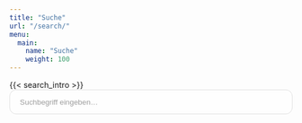 ```yaml
---
title: "Suche"
url: "/search/"
menu:
  main:
    name: "Suche"
    weight: 100
---
```


<div class="search-page">
  <div class="search-intro">
  {{< search_intro >}}
  </div>

  <form id="searchForm" class="search-form" role="search">
    <div class="search-box">
      <input
        type="search"
        name="q"
        id="searchInput"
        class="search-input"
        placeholder="Suchbegriff eingeben…"
        autocomplete="off"
        disabled
        aria-label="Blog durchsuchen">
      <button type="button" id="clearSearch" class="clear-search is-hidden" aria-label="Eingabe löschen">×</button>
    </div>
  </form>

  <div id="searchLoading" class="search-loading is-hidden">
    <span>Lade Archiv…</span>
  </div>

  <div id="searchError" class="search-error is-hidden" role="alert"></div>

  <div id="resultsContainer" class="results-container is-hidden">
    <div class="results-meta">
      <p id="resultsCount" class="results-count"></p>
    </div>
    <ul id="resultsList" class="results-list"></ul>
  </div>
</div>

<script>
(function() {
	'use strict';

	var searchInput = document.getElementById('searchInput');
	var clearButton = document.getElementById('clearSearch');
	var searchForm = document.getElementById('searchForm');
	var resultsContainer = document.getElementById('resultsContainer');
	var resultsCount = document.getElementById('resultsCount');
	var resultsList = document.getElementById('resultsList');
	var searchLoading = document.getElementById('searchLoading');
	var searchError = document.getElementById('searchError');

	var archiveItems = [];
	var loadingTimer = null;

	function normalizeText(value) {
		return (value || '').replace(/\s+/g, ' ').trim();
	}

	function escapeRegExp(value) {
		return value.replace(/[.*+?^${}()|[\]\\]/g, '\\$&');
	}

	function highlight(text, keywords) {
		var highlighted = text;
		keywords.forEach(function(keyword) {
			if (!keyword) {
				return;
			}
			var pattern = new RegExp('(' + escapeRegExp(keyword) + ')', 'ig');
			highlighted = highlighted.replace(pattern, '<mark>$1</mark>');
		});
		return highlighted;
	}

	function buildSnippet(text, keywords) {
		if (!text) {
			return '';
		}
		var lowerText = text.toLowerCase();
		var snippetLength = 220;
		var firstIndex = -1;
		for (var i = 0; i < keywords.length; i += 1) {
			var keyword = keywords[i];
			if (!keyword) {
				continue;
			}
			var idx = lowerText.indexOf(keyword.toLowerCase());
			if (idx !== -1) {
				firstIndex = idx;
				break;
			}
		}
		if (firstIndex === -1) {
			firstIndex = 0;
		}
		var start = Math.max(0, firstIndex - 40);
		var end = Math.min(text.length, start + snippetLength);
		var excerpt = text.slice(start, end);
		if (start > 0) {
			excerpt = '…' + excerpt;
		}
		if (end < text.length) {
			excerpt += '…';
		}
		return highlight(excerpt, keywords);
	}

	function formatDate(value) {
		if (!value) {
			return '';
		}
		var date = new Date(value);
		if (isNaN(date.getTime())) {
			return '';
		}
		try {
			return date.toLocaleDateString('de-DE', {
				year: 'numeric',
				month: '2-digit',
				day: '2-digit'
			});
		} catch (err) {
			var year = date.getFullYear();
			var month = String(date.getMonth() + 1).padStart(2, '0');
			var day = String(date.getDate()).padStart(2, '0');
			return day + '.' + month + '.' + year;
		}
	}

	function toggleClearButton(value) {
		if (value && value.trim().length > 0) {
			clearButton.classList.remove('is-hidden');
		} else {
			clearButton.classList.add('is-hidden');
		}
	}

	function hideResults() {
		resultsContainer.classList.add('is-hidden');
		resultsList.innerHTML = '';
		resultsCount.textContent = '';
	}

	function renderResults(matches, keywords, query) {
		resultsList.innerHTML = '';
		if (matches.length === 0) {
			return;
		}

		matches.forEach(function(item) {
			var li = document.createElement('li');
			li.className = 'results-item';

			var article = document.createElement('article');
			article.className = 'result-card';

			var dateSpan = document.createElement('span');
			dateSpan.className = 'result-date';
			dateSpan.textContent = formatDate(item.date_published);

			var titleLink = document.createElement('a');
			titleLink.className = 'result-title';
			titleLink.href = item.url;
			titleLink.innerHTML = highlight(item.displayTitle, keywords);

			var headerLine = document.createElement('div');
			headerLine.className = 'result-header';

			if (item.displayTitle) {
				headerLine.appendChild(titleLink);
				var separator = document.createTextNode(' · ');
				headerLine.appendChild(separator);
			}

			headerLine.appendChild(dateSpan);

			var metaLine = null;
			if (item.metaString) {
				metaLine = document.createElement('p');
				metaLine.className = 'result-meta';
				metaLine.innerHTML = 'Stichworte: ' + highlight(item.metaString, keywords);
			}

			var snippet = document.createElement('p');
			snippet.className = 'result-snippet';
			snippet.innerHTML = buildSnippet(item.content, keywords);

			article.appendChild(headerLine);
			if (metaLine) {
				article.appendChild(metaLine);
			}
			article.appendChild(snippet);
			li.appendChild(article);
			resultsList.appendChild(li);
		});
	}

	function runSearch(query) {
		var currentValue = query || '';
		var trimmed = currentValue.trim();

		toggleClearButton(currentValue);

		if (trimmed.length === 0) {
			hideResults();
			return;
		}

		var keywords = trimmed.toLowerCase().split(/\s+/).filter(Boolean);
		if (keywords.length === 0) {
			hideResults();
			return;
		}

		var matches = archiveItems.filter(function(item) {
			return keywords.every(function(keyword) {
				return item.searchText.indexOf(keyword) !== -1;
			});
		});

		resultsContainer.classList.remove('is-hidden');
		if (matches.length === 0) {
			resultsCount.textContent = 'Keine Treffer für „' + trimmed + '“';
		} else {
			resultsCount.textContent = matches.length + ' ' + (matches.length === 1 ? 'Treffer' : 'Treffer') + ' für „' + trimmed + '“';
		}
		renderResults(matches, keywords, trimmed);
	}

	function submitSearch(query) {
		runSearch(query);
		var url = new URL(window.location.href);
		var trimmed = (query || '').trim();
		if (trimmed.length > 0) {
			url.searchParams.set('q', trimmed);
		} else {
			url.searchParams.delete('q');
		}
		history.replaceState({}, '', url);
	}

	function restoreInitialSearch() {
		var params = new URLSearchParams(window.location.search);
		var q = params.get('q');
		if (q && q.trim().length > 0) {
			searchInput.value = q;
			submitSearch(q);
		} else {
			toggleClearButton('');
		}
	}

	function finishLoading() {
		if (loadingTimer) {
			window.clearTimeout(loadingTimer);
			loadingTimer = null;
		}
		searchLoading.classList.add('is-hidden');
		searchInput.disabled = false;
		searchInput.focus();
	}

	searchForm.addEventListener('submit', function(event) {
		event.preventDefault();
		submitSearch(searchInput.value);
	});

	searchInput.addEventListener('input', function(event) {
		submitSearch(event.target.value);
	});

	searchInput.addEventListener('keydown', function(event) {
		if (event.key === 'Escape') {
			searchInput.value = '';
			submitSearch('');
		}
	});

	clearButton.addEventListener('click', function() {
		searchInput.value = '';
		submitSearch('');
		searchInput.focus();
	});

	loadingTimer = window.setTimeout(function() {
		searchLoading.classList.remove('is-hidden');
	}, 1500);

	fetch('/archive/index.json')
		.then(function(response) {
			if (!response.ok) {
				throw new Error('Archiv konnte nicht geladen werden (Status ' + response.status + ').');
			}
			return response.json();
		})
		.then(function(data) {
			var items = Array.isArray(data.items) ? data.items : [];
			archiveItems = items.map(function(item) {
				var title = normalizeText(item.title || '');
				var content = normalizeText(item.content_text || '');
				var tagsRaw = Array.isArray(item.tags) ? item.tags : [];
				var categoriesRaw = Array.isArray(item.categories) ? item.categories : [];
				var metaSet = Object.create(null);
				var metaValues = [];

				function appendMeta(values) {
					values.forEach(function(value) {
						var clean = normalizeText(value);
						if (!clean || metaSet[clean]) {
							return;
						}
						metaSet[clean] = true;
						metaValues.push(clean);
					});
				}

				appendMeta(tagsRaw);
				appendMeta(categoriesRaw);

				var metaString = metaValues.join(', ');

				return {
					id: item.id || item.url,
					url: item.url,
					date_published: item.date_published,
					displayTitle: title || 'Beitrag ohne Titel',
					content: content,
					metaValues: metaValues,
					metaString: metaString,
					searchText: (title + ' ' + content + ' ' + metaString).toLowerCase()
				};
			});
			finishLoading();
			restoreInitialSearch();
		})
		.catch(function(error) {
			finishLoading();
			searchError.textContent = 'Fehler beim Laden des Archivs: ' + error.message;
			searchError.classList.remove('is-hidden');
			searchInput.disabled = true;
			clearButton.disabled = true;
		});
})();
</script>

<style>
.search-page {
	margin: 0;
	padding: 0;
	max-width: none;
}

.search-intro p {
	margin-top: 0;
}

.search-form {
	margin-bottom: 1.5rem;
}

.search-box {
	position: relative;
	display: flex;
	align-items: center;
}

.search-input {
	width: 100%;
	padding: 0.85rem 1.1rem;
	border: 1px solid var(--border, #d4d4d4);
	border-radius: 0.75rem;
	background: var(--surface, #ffffff);
	color: inherit;
	transition: border-color 0.2s ease, box-shadow 0.2s ease;
}

.search-input[disabled] {
	cursor: wait;
	opacity: 0.7;
}

.clear-search {
	position: absolute;
	right: 0.85rem;
	top: 50%;
	transform: translateY(-50%);
	display: flex;
	align-items: center;
	justify-content: center;
	width: 1.75rem;
	height: 1.75rem;
	background: transparent;
	border: none;
	border-radius: 50%;
	cursor: pointer;
	padding: 0;
	font-size: 1.1rem;
	line-height: 1;
}

.search-loading {
	display: flex;
	align-items: center;
	justify-content: center;
}

.search-error {
	margin-bottom: 1rem;
	padding: 0.75rem 1rem;
	border-radius: 0.5rem;
	background: rgba(220, 38, 38, 0.1);
}

.results-container {
	display: flex;
	flex-direction: column;
	gap: 1rem;
}

.results-meta {
	display: flex;
	flex-wrap: wrap;
	align-items: center;
	justify-content: flex-start;
	gap: 0.75rem;
}

.results-count {
	margin: 0;
}

.results-list {
	list-style: none;
	margin: 0;
	padding: 0;
	display: flex;
	flex-direction: column;
	gap: 1.25rem;
}

.results-item {
	margin: 0;
}

.result-card {
	padding: 0;
	background: transparent;
	border: none;
	box-shadow: none;
}

.result-header {
	display: flex;
	align-items: baseline;
	gap: 0.35rem;
	margin-bottom: 0.35rem;
}

.result-header .result-date {
	margin: 0;
	font-weight: inherit;
	color: inherit;
}

.result-meta {
	margin: 0 0 0.35rem;
	color: inherit;
	opacity: 0.8;
}

.result-snippet {
	margin: 0;
	line-height: 1.5;
	color: inherit;
}

.result-snippet mark,
.result-meta mark {
	background: #ffd955;
	color: inherit;
	padding: 0 0.15rem;
	border-radius: 0.2rem;
}

.is-hidden {
	display: none !important;
}

@media (max-width: 600px) {
	.search-page {
		padding: 0;
	}

	.result-card {
		padding: 0;
	}
}
</style>
